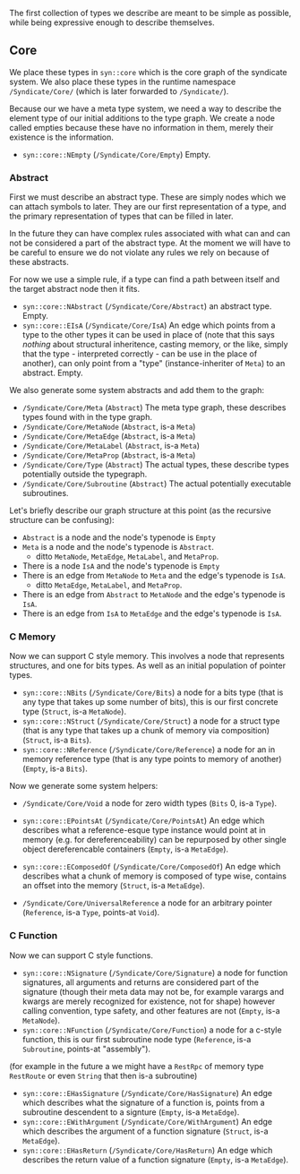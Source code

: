

The first collection of types we describe are meant to be simple as possible, while being expressive enough to describe themselves.

## Core

We place these types in `syn::core` which is the core graph of the syndicate system. We also place these types in the runtime namespace `/Syndicate/Core/` (which is later forwarded to `/Syndicate/`).

Because our we have a meta type system, we need a way to describe the element type of our initial additions to the type graph. We create a node called empties because these have no information in them, merely their existence is the information.

* `syn::core::NEmpty` (`/Syndicate/Core/Empty`) Empty.

### Abstract

First we must describe an abstract type. These are simply nodes which we can attach symbols to later. They are our first representation of a type, and the primary representation of types that can be filled in later.

In the future they can have complex rules associated with what can and can not be considered a part of the abstract type. At the moment we will have to be careful to ensure we do not violate any rules we rely on because of these abstracts.

For now we use a simple rule, if a type can find a path between itself and the target abstract node then it fits.

* `syn::core::NAbstract` (`/Syndicate/Core/Abstract`) an abstract type. Empty.
* `syn::core::EIsA` (`/Syndicate/Core/IsA`) An edge which points from a type to the other types it can be used in place of (note that this says *nothing* about structural inheritence, casting memory, or the like, simply that the type - interpreted correctly - can be use in the place of another), can only point from a "type" (instance-inheriter of `Meta`) to an abstract. Empty.

We also generate some system abstracts and add them to the graph:

* `/Syndicate/Core/Meta`  (`Abstract`) The meta type graph, these describes types found with in the type graph.
* `/Syndicate/Core/MetaNode` (`Abstract`, is-a `Meta`)
* `/Syndicate/Core/MetaEdge` (`Abstract`, is-a `Meta`)
* `/Syndicate/Core/MetaLabel` (`Abstract`, is-a `Meta`)
* `/Syndicate/Core/MetaProp` (`Abstract`, is-a `Meta`)
* `/Syndicate/Core/Type`  (`Abstract`) The actual types, these describe types potentially outside the typegraph.
* `/Syndicate/Core/Subroutine`  (`Abstract`) The actual potentially executable subroutines.

Let's briefly describe our graph structure at this point (as the recursive structure can be confusing):
* `Abstract` is a node and the node's typenode is `Empty`
* `Meta` is a node and the node's typenode is `Abstract`.
  * ditto `MetaNode`, `MetaEdge`, `MetaLabel`, and `MetaProp`.
* There is a node `IsA` and the node's typenode is `Empty`
* There is an edge from `MetaNode` to `Meta` and the edge's typenode is `IsA`.
  * ditto `MetaEdge`, `MetaLabel`, and `MetaProp`.
* There is an edge from `Abstract` to `MetaNode` and the edge's typenode is `IsA`.
* There is an edge from `IsA` to `MetaEdge` and the edge's typenode is `IsA`.

### C Memory

Now we can support C style memory. This involves a node that represents structures, and one for bits types. As well as an initial population of pointer types.

* `syn::core::NBits` (`/Syndicate/Core/Bits`) a node for a bits type (that is any type that takes up some number of bits), this is our first concrete type (`Struct`, is-a `MetaNode`).
* `syn::core::NStruct` (`/Syndicate/Core/Struct`) a node for a struct type (that is any type that takes up a chunk of memory via composition) (`Struct`, is-a `Bits`).
* `syn::core::NReference` (`/Syndicate/Core/Reference`) a node for an in memory reference type (that is any type points to memory of another) (`Empty`, is-a `Bits`).

Now we generate some system helpers:

* `/Syndicate/Core/Void` a node for zero width types (`Bits` 0, is-a `Type`).

* `syn::core::EPointsAt` (`/Syndicate/Core/PointsAt`) An edge which describes what a reference-esque type instance would point at in memory (e.g. for dereferenceability) can be repurposed by other single object dereferencable containers (`Empty`, is-a `MetaEdge`).
* `syn::core::EComposedOf` (`/Syndicate/Core/ComposedOf`) An edge which describes what a chunk of memory is composed of type wise, contains an offset into the memory (`Struct`, is-a `MetaEdge`).

* `/Syndicate/Core/UniversalReference` a node for an arbitrary pointer (`Reference`, is-a `Type`, points-at `Void`).

### C Function

Now we can support C style functions.

* `syn::core::NSignature` (`/Syndicate/Core/Signature`) a node for function signatures, all arguments and returns are considered part of the signature (though their meta data may not be, for example varargs and kwargs are merely recognized for existence, not for shape) however calling convention, type safety, and other features are not (`Empty`, is-a `MetaNode`).
* `syn::core::NFunction` (`/Syndicate/Core/Function`) a node for a c-style function, this is our first subroutine node type (`Reference`, is-a `Subroutine`, points-at "assembly").

(for example in the future a we might have a `RestRpc` of memory type `RestRoute` or even `String` that then is-a subroutine)

* `syn::core::EHasSignature` (`/Syndicate/Core/HasSignature`) An edge which describes what the signature of a function is, points from a subroutine descendent to a signture (`Empty`, is-a `MetaEdge`).
* `syn::core::EWithArgument` (`/Syndicate/Core/WithArgument`) An edge which describes the argument of a function signature (`Struct`, is-a `MetaEdge`).
* `syn::core::EHasReturn` (`/Syndicate/Core/HasReturn`) An edge which describes the return value of a function signature (`Empty`, is-a `MetaEdge`).
